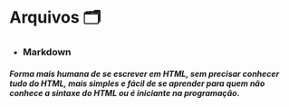  # Arquivos 🗂️
  - ### Markdown
 ##### Forma mais humana de se escrever em HTML, sem precisar conhecer tudo do HTML, mais simples e fácil de se aprender para quem não conhece a sintaxe do HTML ou é iniciante na programação. #####